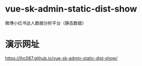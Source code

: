 # vue-sk-admin-static-dist-show
微博小红书达人数据分析平台（静态数据）

# 演示网址
https://lhc087.github.io/vue-sk-admin-static-dist-show/

